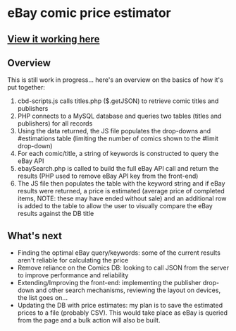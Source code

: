# eBay comic price estimator
## [View it working here](http://anthonymcginty.com/comics/estimator/)

## Overview
This is still work in progress... here's an overview on the basics of how it's put together:
1. cbd-scripts.js calls titles.php ($.getJSON) to retrieve comic titles and publishers
2. PHP connects to a MySQL database and queries two tables (titles and publishers) for all records
3. Using the data returned, the JS file populates the drop-downs and #estimations table (limiting the number of comics shown to the #limit drop-down)
4. For each comic/title, a string of keywords is constructed to query the eBay API
5. ebaySearch.php is called to build the full eBay API call and return the results (PHP used to remove eBay API key from the front-end)
6. The JS file then populates the table with the keyword string and if eBay results were returned, a price is estimated (average price of completed items, NOTE: these may have ended without sale) and an additional row is added to the table to allow the user to visually compare the eBay results against the DB title

## What's next
* Finding the optimal eBay query/keywords: some of the current results aren't reliable for calculating the price
* Remove reliance on the Comics DB: looking to call JSON from the server to improve performance and reliability
* Extending/Improving the front-end: implementing the publisher drop-down and other search mechanisms, reviewing the layout on devices, the list goes on...
* Updating the DB with price estimates: my plan is to save the estimated prices to a file (probably CSV). This would take place as eBay is queried from the page and a bulk action will also be built. 

